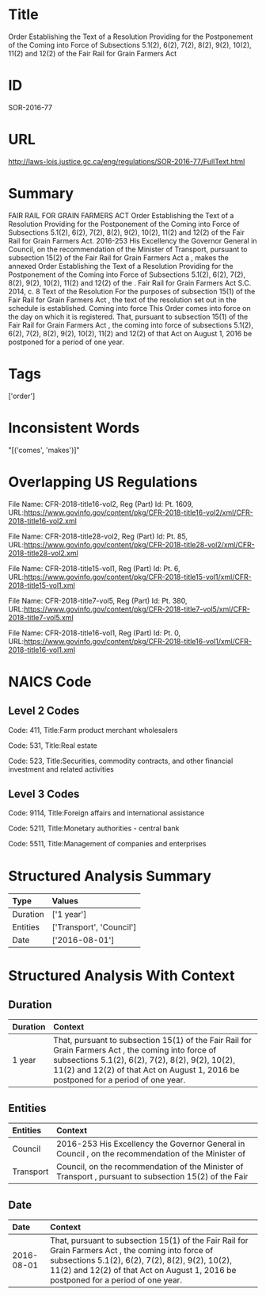 # Title
Order Establishing the Text of a Resolution Providing for the Postponement of the Coming into Force of Subsections 5.1(2), 6(2), 7(2), 8(2), 9(2), 10(2), 11(2) and 12(2) of the Fair Rail for Grain Farmers Act


# ID
SOR-2016-77

# URL
http://laws-lois.justice.gc.ca/eng/regulations/SOR-2016-77/FullText.html


# Summary
FAIR RAIL FOR GRAIN FARMERS ACT Order Establishing the Text of a Resolution Providing for the Postponement of the Coming into Force of Subsections 5.1(2), 6(2), 7(2), 8(2), 9(2), 10(2), 11(2) and 12(2) of the Fair Rail for Grain Farmers Act. 2016-253 His Excellency the Governor General in Council, on the recommendation of the Minister of Transport, pursuant to subsection 15(2) of the  Fair Rail for Grain Farmers Act a , makes the annexed  Order Establishing the Text of a Resolution Providing for the Postponement of the Coming into Force of Subsections 5.1(2), 6(2), 7(2), 8(2), 9(2), 10(2), 11(2) and 12(2) of the  .
Fair Rail for Grain Farmers Act S.C. 2014, c.
8 Text of the Resolution For the purposes of subsection 15(1) of the  Fair Rail for Grain Farmers Act , the text of the resolution set out in the schedule is established.
Coming into force This Order comes into force on the day on which it is registered.
That, pursuant to subsection 15(1) of the  Fair Rail for Grain Farmers Act , the coming into force of subsections 5.1(2), 6(2), 7(2), 8(2), 9(2), 10(2), 11(2) and 12(2) of that Act on August 1, 2016 be postponed for a period of one year.


# Tags
['order']


# Inconsistent Words
"[('comes', 'makes')]"


# Overlapping US Regulations
File Name: CFR-2018-title16-vol2, Reg (Part) Id: Pt. 1609, URL:https://www.govinfo.gov/content/pkg/CFR-2018-title16-vol2/xml/CFR-2018-title16-vol2.xml

File Name: CFR-2018-title28-vol2, Reg (Part) Id: Pt. 85, URL:https://www.govinfo.gov/content/pkg/CFR-2018-title28-vol2/xml/CFR-2018-title28-vol2.xml

File Name: CFR-2018-title15-vol1, Reg (Part) Id: Pt. 6, URL:https://www.govinfo.gov/content/pkg/CFR-2018-title15-vol1/xml/CFR-2018-title15-vol1.xml

File Name: CFR-2018-title7-vol5, Reg (Part) Id: Pt. 380, URL:https://www.govinfo.gov/content/pkg/CFR-2018-title7-vol5/xml/CFR-2018-title7-vol5.xml

File Name: CFR-2018-title16-vol1, Reg (Part) Id: Pt. 0, URL:https://www.govinfo.gov/content/pkg/CFR-2018-title16-vol1/xml/CFR-2018-title16-vol1.xml




# NAICS Code
## Level 2 Codes
Code: 411, Title:Farm product merchant wholesalers

Code: 531, Title:Real estate

Code: 523, Title:Securities, commodity contracts, and other financial investment and related activities




## Level 3 Codes
Code: 9114, Title:Foreign affairs and international assistance

Code: 5211, Title:Monetary authorities - central bank

Code: 5511, Title:Management of companies and enterprises







# Structured Analysis Summary
| Type     | Values                   |
|:---------|:-------------------------|
| Duration | ['1 year']               |
| Entities | ['Transport', 'Council'] |
| Date     | ['2016-08-01']           |


# Structured Analysis With Context
 


## Duration
| Duration   | Context                                                                                                                                                                                                                                       |
|:-----------|:----------------------------------------------------------------------------------------------------------------------------------------------------------------------------------------------------------------------------------------------|
| 1 year     | That, pursuant to subsection 15(1) of the  Fair Rail for Grain Farmers Act , the coming into force of subsections 5.1(2), 6(2), 7(2), 8(2), 9(2), 10(2), 11(2) and 12(2) of that Act on August 1, 2016 be postponed for a period of one year. |


## Entities
| Entities   | Context                                                                                                |
|:-----------|:-------------------------------------------------------------------------------------------------------|
| Council    | 2016-253 His Excellency the Governor General in  Council , on the recommendation of the Minister of    |
| Transport  | Council, on the recommendation of the Minister of Transport , pursuant to subsection 15(2) of the Fair |


## Date
| Date       | Context                                                                                                                                                                                                                                       |
|:-----------|:----------------------------------------------------------------------------------------------------------------------------------------------------------------------------------------------------------------------------------------------|
| 2016-08-01 | That, pursuant to subsection 15(1) of the  Fair Rail for Grain Farmers Act , the coming into force of subsections 5.1(2), 6(2), 7(2), 8(2), 9(2), 10(2), 11(2) and 12(2) of that Act on August 1, 2016 be postponed for a period of one year. |


